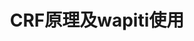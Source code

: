 ---
layout: post
title: CRF原理及wapiti使用
description: 介绍条件岁机场理论，和基于crf的开源项目wapiti
tags: [条件随机场，wapiti]
image:
  feature: abstract-8.jpg
comments: true
share: true
---